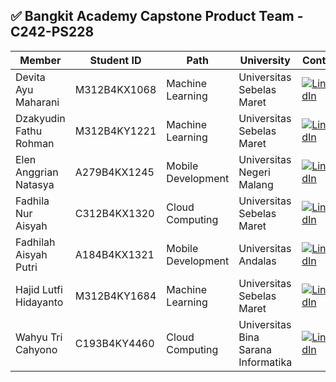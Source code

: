 ## ✅ Bangkit Academy Capstone Product Team - C242-PS228
| Member                             | Student ID        | Path                 | University                                  | Contact                              |
|------------------------------------|-------------------|----------------------|---------------------------------------------|--------------------------------------------|
| Devita Ayu Maharani             | M312B4KX1068      | Machine Learning     | Universitas Sebelas Maret                   | [![LinkedIn](https://img.shields.io/badge/LinkedIn-%230077B5.svg?logo=linkedin&logoColor=white)](https://www.linkedin.com/in)      |
| Dzakyudin Fathu Rohman           | M312B4KY1221      | Machine Learning     | Universitas Sebelas Maret                      | [![LinkedIn](https://img.shields.io/badge/LinkedIn-%230077B5.svg?logo=linkedin&logoColor=white)](https://www.linkedin.com/in)   |
| Elen Anggrian Natasya                              | A279B4KX1245      | Mobile Development     | Universitas Negeri Malang                      | [![LinkedIn](https://img.shields.io/badge/LinkedIn-%230077B5.svg?logo=linkedin&logoColor=white)](https://www.linkedin.com/in)          |
| Fadhila Nur Aisyah                  | C312B4KX1320      | Cloud Computing      | Universitas Sebelas Maret                 | [![LinkedIn](https://img.shields.io/badge/LinkedIn-%230077B5.svg?logo=linkedin&logoColor=white)](https://www.linkedin.com/in)          |
| Fadhilah Aisyah Putri                    | A184B4KX1321      | Mobile Development      | Universitas Andalas                    | [![LinkedIn](https://img.shields.io/badge/LinkedIn-%230077B5.svg?logo=linkedin&logoColor=white)](https://www.linkedin.com/in)       |
| Hajid Lutfi Hidayanto              |  M312B4KY1684     | Machine Learning   | Universitas Sebelas Maret                      | [![LinkedIn](https://img.shields.io/badge/LinkedIn-%230077B5.svg?logo=linkedin&logoColor=white)](https://www.linkedin.com/in)        |
  | Wahyu Tri Cahyono	                           | C193B4KY4460      | Cloud Computing   | Universitas Bina Sarana Informatika         | [![LinkedIn](https://img.shields.io/badge/LinkedIn-%230077B5.svg?logo=linkedin&logoColor=white)](https://www.linkedin.com/in)                 

